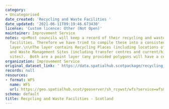 ```yaml
---
category:
- Uncategorised
date_created: 'Recycling and Waste Facilities '
date_updated: '2021-06-11T09:19:46.673430'
license: 'Custom licence: Other (Not Open)'
maintainer: Improvement Service
notes: <p>Most councils will keep a record of their recycling and waste management
  facilities. Therefore we have tried to compile these into a consistent national
  layer.\n\nThe layer contains Recycling Places (including locations of bins and centres)
  and Waste Management Sites (including transfer centres and current/historic landfill
  sites).  Both are a point layer (any provided polygons will have a centroid created).</p>
organization: Improvement Service
original_dataset_link: ' https://data.spatialhub.scotpackage/recycling_and_waste_facilities-is'
records: null
resources:
- format: WFS
  name: WFS
  url: https://geo.spatialhub.scot/geoserver/sh_rcywst/wfs?service=wfs&typeName=sh_rcywst:pub_rcywst
schema: default
title: Recycling and Waste Facilities - Scotland
---
```

